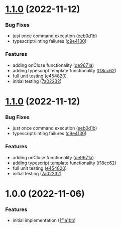 # [1.1.0](https://github.com/JanusHealthInc/janus-simple-command/compare/v1.0.0...v1.1.0) (2022-11-12)


### Bug Fixes

* just once command execution ([eeb0d1b](https://github.com/JanusHealthInc/janus-simple-command/commit/eeb0d1bf9529325f638e53bad05a26dff1a911fc))
* typescript/linting failures ([c9e4130](https://github.com/JanusHealthInc/janus-simple-command/commit/c9e4130cd48ee9602056f2ba013d904fb3698fc8))


### Features

* adding onClose functionality ([de9671a](https://github.com/JanusHealthInc/janus-simple-command/commit/de9671ad42b36537e57dbdc1c4f8848c822be61f))
* adding typescript template functionality ([f18cc62](https://github.com/JanusHealthInc/janus-simple-command/commit/f18cc626748ba1e75943316e591bc9af8fc6fb68))
* full unit testing ([e454820](https://github.com/JanusHealthInc/janus-simple-command/commit/e4548200a56ebee6a7a35b31904b65a51158d05f))
* initial testing ([7a02232](https://github.com/JanusHealthInc/janus-simple-command/commit/7a022329880871bbc11e9202d196c75b3e961c67))

# [1.1.0](https://github.com/JanusHealthInc/janus-simple-command/compare/v1.0.0...v1.1.0) (2022-11-12)


### Bug Fixes

* just once command execution ([eeb0d1b](https://github.com/JanusHealthInc/janus-simple-command/commit/eeb0d1bf9529325f638e53bad05a26dff1a911fc))
* typescript/linting failures ([c9e4130](https://github.com/JanusHealthInc/janus-simple-command/commit/c9e4130cd48ee9602056f2ba013d904fb3698fc8))


### Features

* adding onClose functionality ([de9671a](https://github.com/JanusHealthInc/janus-simple-command/commit/de9671ad42b36537e57dbdc1c4f8848c822be61f))
* adding typescript template functionality ([f18cc62](https://github.com/JanusHealthInc/janus-simple-command/commit/f18cc626748ba1e75943316e591bc9af8fc6fb68))
* full unit testing ([e454820](https://github.com/JanusHealthInc/janus-simple-command/commit/e4548200a56ebee6a7a35b31904b65a51158d05f))
* initial testing ([7a02232](https://github.com/JanusHealthInc/janus-simple-command/commit/7a022329880871bbc11e9202d196c75b3e961c67))

# 1.0.0 (2022-11-06)


### Features

* initial implementation ([1f1a1bb](https://github.com/JanusHealthInc/janus-simple-command/commit/1f1a1bb1837f85516fcf27642a08fb18fa3515c2))
